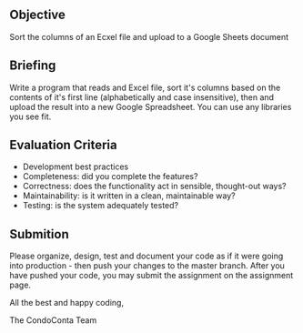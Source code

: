 ## Objective
Sort the columns of an Ecxel file and upload to a Google Sheets document

## Briefing
Write a program that reads and Excel file, sort it's columns based on the contents of it's first line (alphabetically and case insensitive), then and upload the result into a new Google Spreadsheet. You can use any libraries you see fit.

## Evaluation Criteria
- Development best practices
- Completeness: did you complete the features?
- Correctness: does the functionality act in sensible, thought-out ways?
- Maintainability: is it written in a clean, maintainable way?
- Testing: is the system adequately tested?

## Submition
Please organize, design, test and document your code as if it were going into production - then push your changes to the master branch. After you have pushed your code, you may submit the assignment on the assignment page.




All the best and happy coding,

The CondoConta Team
